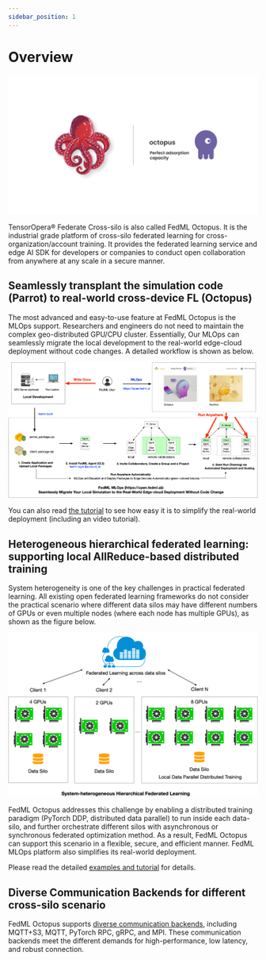 ```yaml
---
sidebar_position: 1
---
```


# Overview


![./../_static/image/octopus.jpeg](./../_static/image/octopus.jpeg)

TensorOpera® Federate Cross-silo is also called FedML Octopus. It is the industrial grade platform of cross-silo federated learning for cross-organization/account training. 
It provides the federated learning service and edge AI SDK for developers or companies to conduct open collaboration from anywhere at any scale in a secure manner. 

## Seamlessly transplant the simulation code (Parrot) to real-world cross-device FL (Octopus)
The most advanced and easy-to-use feature at FedML Octopus is the MLOps support. 
Researchers and engineers do not need to maintain the complex geo-distributed GPU/CPU cluster.
Essentially, Our MLOps can seamlessly migrate the local development to the real-world edge-cloud deployment without code changes. 
A detailed workflow is shown as below. 

![image](./../_static/image/MLOps_workflow.png)

You can also read [the tutorial](https://docs.tensoropera.ai/federate/cross-silo/user_guide)  to see how easy it is to simplify the real-world deployment (including an video tutorial).

## Heterogeneous hierarchical federated learning: supporting local AllReduce-based distributed training
System heterogeneity is one of the key challenges in practical federated learning. All existing open federated learning frameworks do not consider the practical scenario 
where different data silos may have different numbers of GPUs or even multiple nodes (where each node has multiple GPUs), as shown as the figure below. 

<!-- <img src="./../_static/image/cross-silo-hi.png" alt="parrot" /> -->

![./../_static/image/cross-silo-hi.png](./../_static/image/cross-silo-hi.png)

FedML Octopus addresses this challenge by enabling a distributed training paradigm (PyTorch DDP, distributed data parallel) to run inside each data-silo, and further orchestrate different silos with asynchronous or synchronous federated optimization method. 
As a result, FedML Octopus can support this scenario in a flexible, secure, and efficient manner. FedML MLOps platform also simplifies its real-world deployment.


Please read the detailed [examples and tutorial](./example/example.md) for details.

## Diverse Communication Backends for different cross-silo scenario
FedML Octopus supports [diverse communication backends](https://github.com/FedML-AI/FedML/tree/master/python/fedml/core/distributed/communication), including MQTT+S3, MQTT, PyTorch RPC, gRPC, and MPI.
These communication backends meet the different demands for high-performance, low latency, and robust connection.
